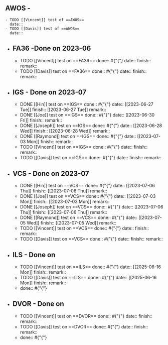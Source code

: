 ## AWOS -
	- TODO [[Vincent]] test of ==AWOS==
	  date::
	- TODO [[Davis]] test of ==AWOS==
	  date::
- ## FA36 -Done on 2023-06
	- TODO [[Vincent]] test on ==FA36==
	  done:: #{"{"}
	  date:: 
	  finish:: 
	  remark::
	- TODO [[Davis]] test on ==FA36==
	  done:: #{"{"}
	  date:: 
	  finish::
	  remark::
- ## IGS - Done on 2023-07
	- DONE [[Hin]] test on ==IGS==
	  done:: #{"{"}
	  date:: [[2023-06-27 Tue]] 
	  finish:: [[2023-06-27 Tue]] 
	  remark::
	- DONE [[Joe]] test on ==IGS==
	  done:: #{"{"}
	  date:: [[2023-06-30 Fri]] 
	  finish::
	  remark::
	- DONE [[Joseph]] test on ==IGS==
	  done:: #{"{"}
	  date:: [[2023-06-28 Wed]] 
	  finish:: [[2023-06-28 Wed]] 
	  remark::
	- DONE [[Raymond]] test on ==IGS==
	  done:: #{"{"}
	  date:: [[2023-07-03 Mon]] 
	  finish::
	  remark::
	- TODO [[Vincent]] test on ==IGS==
	  done:: #{"{"}
	  date:: 
	  finish:: 
	  remark::
	- TODO [[Davis]] test on ==IGS==
	  done:: #{"{"}
	  date:: 
	  finish::
	  remark::
- ## VCS - Done on 2023-07
	- DONE [[Hin]] test on ==VCS==
	  done:: #{"{"}
	  date:: [[2023-07-06 Thu]] 
	  finish:: [[2023-07-06 Thu]] 
	  remark::
	- DONE [[Joe]] test on ==VCS==
	  done:: #{"{"}
	  date:: [[2023-07-03 Mon]] 
	  finish:: [[2023-07-03 Mon]] 
	  remark::
	- DONE [[Joseph]] test on ==VCS==
	  done:: #{"{"}
	  date:: [[2023-07-06 Thu]] 
	  finish:: [[2023-07-06 Thu]] 
	  remark::
	- DONE [[Raymond]] test on ==VCS==
	  done:: #{"{"}
	  date:: [[2023-07-05 Wed]] 
	  finish:: [[2023-07-05 Wed]] 
	  remark::
	- TODO [[Vincent]] test on ==VCS==
	  done:: #{"{"}
	  date:: 
	  finish:: 
	  remark::
	- TODO [[Davis]] test on ==VCS==
	  done:: #{"{"}
	  date:: 
	  finish:: 
	  remark::
- ## ILS - Done on
	- TODO [[Vincent]] test on ==ILS==
	  done:: #{"{"}
	  date:: [[2025-06-16 Mon]]
	  finish::
	  remark::
	- TODO [[Davis]] test on ==ILS==
	  done:: #{"{"}
	  date:: [[2025-06-16 Mon]]
	  finish::
	  remark::
	- done:: #{"{"}
- ## DVOR - Done on
	- TODO [[Vincent]] test on ==DVOR==
	  done:: #{"{"}
	  date:: 
	  finish::
	  remark::
	- TODO [[Davis]] test on ==DVOR==
	  done:: #{"{"}
	  date:: 
	  finish::
	  remark::
	- done:: #{"{"}